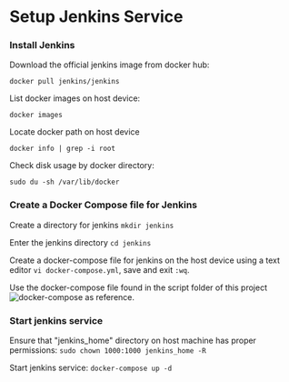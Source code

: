 # Setup Jenkins Service

### Install Jenkins

Download the official jenkins image from docker hub:

`docker pull jenkins/jenkins`

List docker images on host device:

`docker images`

Locate docker path on host device

`docker info | grep -i root`

Check disk usage by docker directory:

`sudo du -sh /var/lib/docker`

### Create a Docker Compose file for Jenkins

Create a directory for jenkins
`mkdir jenkins`

Enter the jenkins directory
`cd jenkins`

Create a docker-compose file for jenkins on the host device using a text editor `vi docker-compose.yml`, save and exit `:wq`.

Use the docker-compose file found in the script folder of this project ![docker-compose](https://github.com/Kolawole-Ikeoluwa-Joshua/auto-m8/blob/main/scripts/docker-compose.yml) as reference.

### Start jenkins service

Ensure that "jenkins_home" directory on host machine has proper permissions:
`sudo chown 1000:1000 jenkins_home -R`

Start jenkins service:
`docker-compose up -d`



